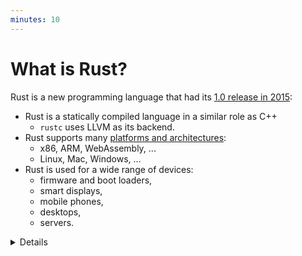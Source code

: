 ```yaml
---
minutes: 10
---
```


# What is Rust?

Rust is a new programming language that had its [1.0 release in 2015][1]:

- Rust is a statically compiled language in a similar role as C++
  - `rustc` uses LLVM as its backend.
- Rust supports many
  [platforms and architectures](https://doc.rust-lang.org/nightly/rustc/platform-support.html):
  - x86, ARM, WebAssembly, ...
  - Linux, Mac, Windows, ...
- Rust is used for a wide range of devices:
  - firmware and boot loaders,
  - smart displays,
  - mobile phones,
  - desktops,
  - servers.

<details>

Rust fits in the same area as C++:

- High flexibility.
- High level of control.
- Can be scaled down to very constrained devices such as microcontrollers.
- Has no runtime or garbage collection.
- Focuses on reliability and safety without sacrificing performance.

</details>

[1]: https://blog.rust-lang.org/2015/05/15/Rust-1.0.html
